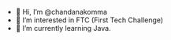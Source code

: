 - 👋 Hi, I’m @chandanakomma
- 👀 I’m interested in FTC (First Tech Challenge) 
- 🌱 I’m currently learning Java.

<!---
chandanakomma/chandanakomma is a ✨ special ✨ repository because its `README.md` (this file) appears on your GitHub profile.
You can click the Preview link to take a look at your changes.
--->
